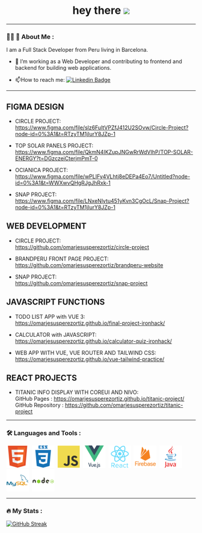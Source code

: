 <h1 align="center">
  hey there
  <img src="https://media.giphy.com/media/hvRJCLFzcasrR4ia7z/giphy.gif" width="30px"/>
</h1>

---

### :man_technologist: :rocket: About Me :

I am a Full Stack Developer from Peru living in Barcelona.

- :telescope: I’m working as a Web Developer and contributing to frontend and backend for building web applications.


- :mailbox:How to reach me: [![Linkedin Badge](https://img.shields.io/badge/-omar-blue?style=flat&logo=Linkedin&logoColor=white)](https://www.linkedin.com/in/omapero/)

---
###  <h2>FIGMA DESIGN</h2>

  - CIRCLE PROJECT:<br>
  https://www.figma.com/file/slz6FuItVPZfJ412U2SOvw/Circle-Project?node-id=0%3A1&t=RTzyTM1jIurY8JZp-1
  
  - TOP SOLAR PANELS PROJECT:<br>
  https://www.figma.com/file/QkmN4IKZupJNGwRrWdVIhP/TOP-SOLAR-ENERGY?t=DGzczeiCterjmPmT-0
  
  - OCIANICA PROJECT:<br>
  https://www.figma.com/file/wPLIFy4VLhtj8eDEPa4Eo7/Untitled?node-id=0%3A1&t=WWXwvQHgRJgJhRxk-1
  
  - SNAP PROJECT:<br>
  https://www.figma.com/file/LNxeNlytu451yKvn3CgOcL/Snap-Project?node-id=0%3A1&t=RTzyTM1jIurY8JZp-1
  
  
###  <h2>WEB DEVELOPMENT</h2>

  - CIRCLE PROJECT:<br>
  https://github.com/omarjesusperezortiz/circle-project
 
  - BRANDPERU FRONT PAGE PROJECT:<br>
  https://github.com/omarjesusperezortiz/brandperu-website
  
  - SNAP PROJECT:<br>
  https://github.com/omarjesusperezortiz/snap-project
  
### <h2>JAVASCRIPT FUNCTIONS</h2>
 
  - TODO LIST APP with VUE 3: <br>
  https://omarjesusperezortiz.github.io/final-project-ironhack/
   
  - CALCULATOR with JAVASCRIPT:<br>
  https://omarjesusperezortiz.github.io/calculator-quiz-ironhack/
  
  - WEB APP WITH VUE, VUE ROUTER AND TAILWIND CSS:<br>
  https://omarjesusperezortiz.github.io/vue-tailwind-practice/
  
### <h2>REACT PROJECTS</h2>
 
  - TITANIC INFO DISPLAY WITH COREUI AND NIVO: <br>
  GitHub Pages : https://omarjesusperezortiz.github.io/titanic-project/
  GitHub Repository : https://github.com/omarjesusperezortiz/titanic-project
  

---

### :hammer_and_wrench: Languages and Tools :

<div>


  <img src="https://github.com/devicons/devicon/blob/master/icons/html5/html5-original.svg" title="HTML5" alt="HTML" width="60" height="60"/>&nbsp;
  <img src="https://github.com/devicons/devicon/blob/master/icons/css3/css3-plain-wordmark.svg"  title="CSS3" alt="CSS" width="60" height="60"/>&nbsp;
  <img src="https://github.com/devicons/devicon/blob/master/icons/javascript/javascript-original.svg" title="JavaScript" alt="JavaScript" width="60" height="60"/>&nbsp;
      <img src="https://github.com/devicons/devicon/blob/master/icons/vuejs/vuejs-original-wordmark.svg" title="Vue" alt="Vue" width="60" height="60"/>&nbsp;
    <img src="https://github.com/devicons/devicon/blob/master/icons/react/react-original-wordmark.svg" title="React" alt="React" width="60" height="60"/>&nbsp;
  <img src="https://github.com/devicons/devicon/blob/master/icons/firebase/firebase-plain-wordmark.svg" title="Firebase" alt="Firebase" width="60" height="60"/>&nbsp;
    <img src="https://github.com/devicons/devicon/blob/master/icons/java/java-original-wordmark.svg" title="Java" alt="Java" width="60" height="60"/>&nbsp;
  <img src="https://github.com/devicons/devicon/blob/master/icons/mysql/mysql-original-wordmark.svg" title="MySQL"  alt="MySQL" width="60" height="60"/>&nbsp;
  <img src="https://github.com/devicons/devicon/blob/master/icons/nodejs/nodejs-original-wordmark.svg" title="NodeJS" alt="NodeJS" width="60" height="60"/>&nbsp;
</div>

---

### :fire: My Stats :


[![GitHub Streak](https://github-readme-streak-stats.herokuapp.com?user=omarjesusperezortiz&theme=dark-smoky)](https://git.io/streak-stats)
